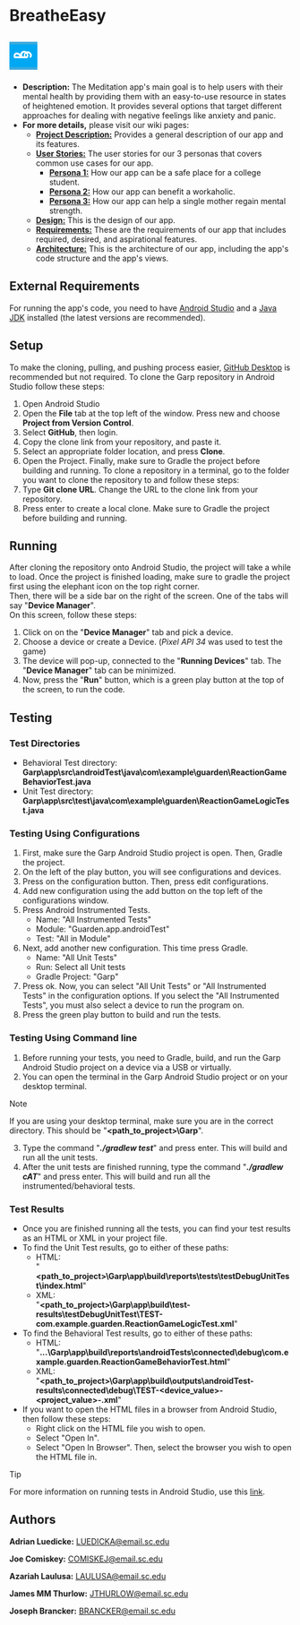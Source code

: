 # BreatheEasy

<h2>
  <img src="logo icon.png" alt="BreatheEasy Logo" style="height:50px;">
</h2>


* **Description:** The Meditation app's main goal is to help users with their mental health by providing them with an easy-to-use resource in states of heightened emotion.
It provides several options that target different approaches for dealing with negative feelings like anxiety and panic.
* **For more details,** please visit our wiki pages:
    *  [**Project Description:**](https://github.com/SCCapstone/Garp/wiki/Project-Description) Provides a general description of our app and its features.
    *  [**User Stories:**](https://github.com/SCCapstone/Garp/wiki/User-Stories) The user stories for our 3 personas that covers common use cases for our app.
        * [**Persona 1:**](https://github.com/SCCapstone/Garp/wiki/Persona-1:-Adam-Quin) How our app can be a safe place for a college student.
        * [**Persona 2:**](https://github.com/SCCapstone/Garp/wiki/Persona-2:-Gustav-Schm%C3%B6rgenschnitzel) How our app can benefit a workaholic.
        * [**Persona 3:**](https://github.com/SCCapstone/Garp/wiki/Persona-3:-Sofia-Martin) How our app can help a single mother regain mental strength.
    * [**Design:**](https://github.com/SCCapstone/Garp/wiki/Design) This is the design of our app.
    * [**Requirements:**](https://github.com/SCCapstone/Garp/wiki/Requirements) These are the requirements of our app that includes required, desired, and aspirational features.
    * [**Architecture:**](https://github.com/SCCapstone/Garp/wiki/Architecture) This is the architecture of our app, including the app's code structure and the app's views.

## External Requirements
For running the app's code, you need to have [Android Studio](https://developer.android.com/studio) and a [Java JDK](https://www.oracle.com/java/technologies/downloads/#java8-windows) installed (the latest versions are recommended).

## Setup
To make the cloning, pulling, and pushing process easier, [GitHub Desktop](https://desktop.github.com/) is recommended but not required.
To clone the Garp repository in Android Studio follow these steps:
1. Open Android Studio
2. Open the **File** tab at the top left of the window. Press new and choose **Project from Version Control**.
3. Select **GitHub**, then login.
4. Copy the clone link from your repository, and paste it.
5. Select an appropriate folder location, and press **Clone**.
6. Open the Project. Finally, make sure to Gradle the project before building and running.
To clone a repository in a terminal, go to the folder you want to clone the repository to and follow these steps:
1. Type **Git clone URL**. Change the URL to the clone link from your repository.
2. Press enter to create a local clone. Make sure to Gradle the project before building and running.

## Running
After cloning the repository onto Android Studio, the project will take a while to load.
Once the project is finished loading, make sure to gradle the project first using the elephant icon on the top right corner.\
Then, there will be a side bar on the right of the screen. One of the tabs will say "**Device Manager**".\
On this screen, follow these steps:
1. Click on on the "**Device Manager**" tab and pick a device.
2. Choose a device or create a Device. (_Pixel API 34_ was used to test the game)
3. The device will pop-up, connected to the "**Running Devices**" tab. The "**Device Manager**" tab can be minimized.
4. Now, press the "**Run**" button, which is a green play button at the top of the screen, to run the code.

## Testing

### Test Directories
   * Behavioral Test directory:<br /> **Garp\app\src\androidTest\java\com\example\guarden\ReactionGameBehaviorTest.java**
   * Unit Test directory:<br /> **Garp\app\src\test\java\com\example\guarden\ReactionGameLogicTest.java**

### Testing Using Configurations
1. First, make sure the Garp Android Studio project is open. Then, Gradle the project.
3. On the left of the play button, you will see configurations and devices.
4. Press on the configuration button. Then, press edit configurations.
5. Add new configuration using the add button on the top left of the configurations window.
6. Press Android Instrumented Tests.
   * Name: "All Instrumented Tests"
   * Module: "Guarden.app.androidTest"
   * Test: "All in Module"
7. Next, add another new configuration. This time press Gradle.
   * Name: "All Unit Tests"
   * Run: Select all Unit tests
   * Gradle Project: "Garp"
8. Press ok. Now, you can select "All Unit Tests" or "All Instrumented Tests" in the configuration options. If you select the "All Instrumented Tests", you must also select a device to run the program on.
9. Press the green play button to build and run the tests.

### Testing Using Command line
1. Before running your tests, you need to Gradle, build, and run the Garp Android Studio project on a device via a USB or virtually.
2. You can open the terminal in the Garp Android Studio project or on your desktop terminal.

>[!NOTE]
>If you are using your desktop terminal, make sure you are in the correct directory. This should be "**<path_to_project>\Garp**".

3. Type the command "**_./gradlew test_**" and press enter. This will build and run all the unit tests.
4. After the unit tests are finished running, type the command "**_./gradlew cAT_**" and press enter. This will build and run all the instrumented/behavioral tests.

### Test Results
   * Once you are finished running all the tests, you can find your test results as an HTML or XML in your project file.
   * To find the Unit Test results, go to either of these paths:
      * HTML:<br /> "**<path_to_project>\Garp\app\build\reports\tests\testDebugUnitTest\index.html**"
      * XML:<br /> "**<path_to_project>\Garp\app\build\test-results\testDebugUnitTest\TEST-com.example.guarden.ReactionGameLogicTest.xml**"
   * To find the Behavioral Test results, go to either of these paths:
      * HTML:<br /> "**...\Garp\app\build\reports\androidTests\connected\debug\com.example.guarden.ReactionGameBehaviorTest.html**"
      * XML:<br /> "**<path_to_project>\Garp\app\build\outputs\androidTest-results\connected\debug\TEST-<device_value>-<project_value>-.xml**"
   * If you want to open the HTML files in a browser from Android Studio, then follow these steps:
      * Right click on the HTML file you wish to open.
      * Select "Open In".
      * Select "Open In Browser". Then, select the browser you wish to open the HTML file in.

>[!TIP]
> For more information on running tests in Android Studio, use this [link](https://developer.android.com/studio/test).

## Authors
**Adrian Luedicke:** <LUEDICKA@email.sc.edu>

**Joe Comiskey:** <COMISKEJ@email.sc.edu>

**Azariah Laulusa:** <LAULUSA@email.sc.edu>

**James MM Thurlow:** <JTHURLOW@email.sc.edu>

**Joseph Brancker:** <BRANCKER@email.sc.edu>
